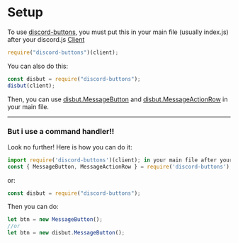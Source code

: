 # Setup

To use [discord-buttons](https://npmjs.com/discord-buttons), you must put this in your main file (usually index.js) after your discord.js [Client](https://discord.js.org/#/docs/main/stable/class/Client)

```js
require("discord-buttons")(client);
```

You can also do this:

```js
const disbut = require("discord-buttons");
disbut(client);
```

Then, you can use [disbut.MessageButton](../constructors/message-button) and [disbut.MessageActionRow](../constructors/message-action-row) in your main file.

<hr />

### But i use a command handler!!

Look no further! Here is how you can do it:

```js
import require('discord-buttons')(client); in your main file after your client, and on the command file put:
const { MessageButton, MessageActionRow } = require('discord-buttons');
```

or:

```js
const disbut = require("discord-buttons");
```

Then you can do:

```js
let btn = new MessageButton();
//or
let btn = new disbut.MessageButton();
```
